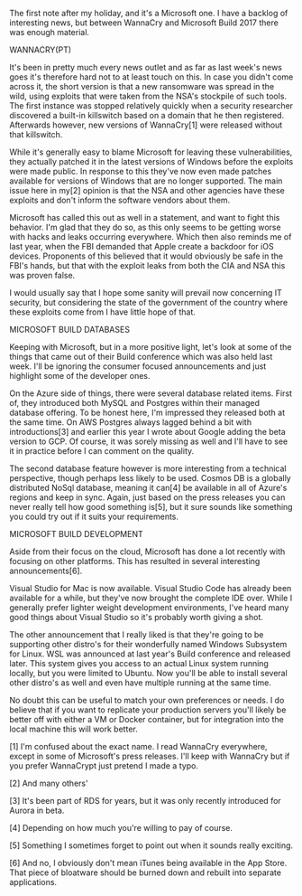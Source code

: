 The first note after my holiday, and it's a Microsoft one. I have a backlog of interesting news, but between WannaCry and Microsoft Build 2017 there was enough material.



WANNACRY(PT)


It's been in pretty much every news outlet and as far as last week's news goes it's therefore hard not to at least touch on this. In case you didn't come across it, the short version is that a new ransomware was spread in the wild, using exploits that were taken from the NSA's stockpile of such tools. The first instance was stopped relatively quickly when a security researcher discovered a built-in killswitch based on a domain that he then registered. Afterwards however, new versions of WannaCry[1] were released without that killswitch.

While it's generally easy to blame Microsoft for leaving these vulnerabilities, they actually patched it in the latest versions of Windows before the exploits were made public. In response to this they've now even made patches available for versions of Windows that are no longer supported. The main issue here in my[2] opinion is that the NSA and other agencies have these exploits and don't inform the software vendors about them.

Microsoft has called this out as well in a statement, and want to fight this behavior. I'm glad that they do so, as this only seems to be getting worse with hacks and leaks occurring everywhere. Which then also reminds me of last year, when the FBI demanded that Apple create a backdoor for iOS devices. Proponents of this believed that it would obviously be safe in the FBI's hands, but that with the exploit leaks from both the CIA and NSA this was proven false.

I would usually say that I hope some sanity will prevail now concerning IT security, but considering the state of the government of the country where these exploits come from I have little hope of that.



MICROSOFT BUILD DATABASES


Keeping with Microsoft, but in a more positive light, let's look at some of the things that came out of their Build conference which was also held last week. I'll be ignoring the consumer focused announcements and just highlight some of the developer ones.

On the Azure side of things, there were several database related items. First of, they introduced both MySQL and Postgres within their managed database offering. To be honest here, I'm impressed they released both at the same time. On AWS Postgres always lagged behind a bit with introductions[3] and earlier this year I wrote about Google adding the beta version to GCP. Of course, it was sorely missing as well and I'll have to see it in practice before I can comment on the quality.

The second database feature however is more interesting from a technical perspective, though perhaps less likely to be used. Cosmos DB is a globally distributed NoSql database, meaning it can[4] be available in all of Azure's regions and keep in sync. Again, just based on the press releases you can never really tell how good something is[5], but it sure sounds like something you could try out if it suits your requirements.



MICROSOFT BUILD DEVELOPMENT


Aside from their focus on the cloud, Microsoft has done a lot recently with focusing on other platforms. This has resulted in several interesting announcements[6].

Visual Studio for Mac is now available. Visual Studio Code has already been available for a while, but they've now brought the complete IDE over. While I generally prefer lighter weight development environments, I've heard many good things about Visual Studio so it's probably worth giving a shot.

The other announcement that I really liked is that they're going to be supporting other distro's for their wonderfully named Windows Subsystem for Linux. WSL was announced at last year's Build conference and released later. This system gives you access to an actual Linux system running locally, but you were limited to Ubuntu. Now you'll be able to install several other distro's as well and even have multiple running at the same time.

No doubt this can be useful to match your own preferences or needs. I do believe that if you want to replicate your production servers you'll likely be better off with either a VM or Docker container, but for integration into the local machine this will work better.

[1] I'm confused about the exact name. I read WannaCry everywhere, except in some of Microsoft's press releases. I'll keep with WannaCry but if you prefer WannaCrypt just pretend I made a typo.

[2] And many others'

[3] It's been part of RDS for years, but it was only recently introduced for Aurora in beta.

[4] Depending on how much you're willing to pay of course.

[5] Something I sometimes forget to point out when it sounds really exciting.

[6] And no, I obviously don't mean iTunes being available in the App Store. That piece of bloatware should be burned down and rebuilt into separate applications.
